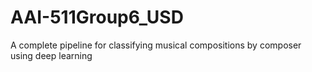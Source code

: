 # AAI-511Group6_USD
A complete pipeline for classifying musical compositions by composer using deep learning
